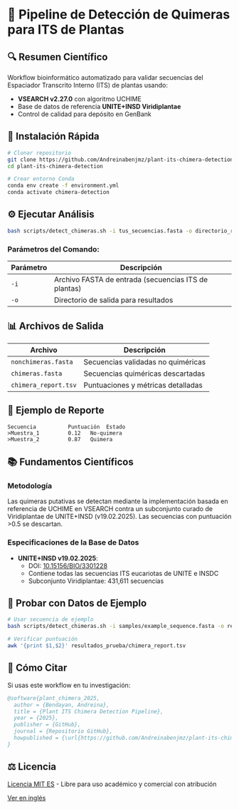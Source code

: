 # 🌿 Pipeline de Detección de Quimeras para ITS de Plantas  

## 🔍 Resumen Científico  
Workflow bioinformático automatizado para validar secuencias del Espaciador Transcrito Interno (ITS) de plantas usando:  
- **VSEARCH v2.27.0** con algoritmo UCHIME  
- Base de datos de referencia **UNITE+INSD Viridiplantae**  
- Control de calidad para depósito en GenBank  


## 🚀 Instalación Rápida  
```bash
# Clonar repositorio
git clone https://github.com/Andreinabenjmz/plant-its-chimera-detection.git
cd plant-its-chimera-detection

# Crear entorno Conda
conda env create -f environment.yml
conda activate chimera-detection
```

## ⚙️ Ejecutar Análisis  
```bash
bash scripts/detect_chimeras.sh -i tus_secuencias.fasta -o directorio_resultados
```

### Parámetros del Comando:  
| Parámetro | Descripción |  
|-----------|-------------|  
| `-i` | Archivo FASTA de entrada (secuencias ITS de plantas) |  
| `-o` | Directorio de salida para resultados |  

## 📊 Archivos de Salida  
| Archivo | Descripción |  
|------|-------------|  
| `nonchimeras.fasta` | Secuencias validadas no quiméricas |  
| `chimeras.fasta` | Secuencias quiméricas descartadas |  
| `chimera_report.tsv` | Puntuaciones y métricas detalladas |  

## 🔬 Ejemplo de Reporte  
```tsv
Secuencia          Puntuación  Estado  
>Muestra_1         0.12   No-quimera  
>Muestra_2         0.87   Quimera  
```

## 📚 Fundamentos Científicos  
### Metodología  
Las quimeras putativas se detectan mediante la implementación basada en referencia de UCHIME en VSEARCH contra un subconjunto curado de Viridiplantae de UNITE+INSD (v19.02.2025). Las secuencias con puntuación >0.5 se descartan.  

### Especificaciones de la Base de Datos  
- **UNITE+INSD v19.02.2025**:  
  - DOI: [10.15156/BIO/3301228](https://doi.org/10.15156/BIO/3301228)  
  - Contiene todas las secuencias ITS eucariotas de UNITE e INSDC  
  - Subconjunto Viridiplantae: 431,611 secuencias  

## 🧪 Probar con Datos de Ejemplo  
```bash
# Usar secuencia de ejemplo
bash scripts/detect_chimeras.sh -i samples/example_sequence.fasta -o resultados_prueba

# Verificar puntuación
awk '{print $1,$2}' resultados_prueba/chimera_report.tsv
```

## 📜 Cómo Citar  
Si usas este workflow en tu investigación:  
```bibtex
@software{plant_chimera_2025,
  author = {Bendayan, Andreina},
  title = {Plant ITS Chimera Detection Pipeline},
  year = {2025},
  publisher = {GitHub},
  journal = {Repositorio GitHub},
  howpublished = {\url{https://github.com/Andreinabenjmz/plant-its-chimera-detection}}
}
```

## ⚖️ Licencia  
[Licencia MIT ES](LICENSE_MIT_ES) - Libre para uso académico y comercial con atribución

[Ver en inglés](DOCS_EN.md)
